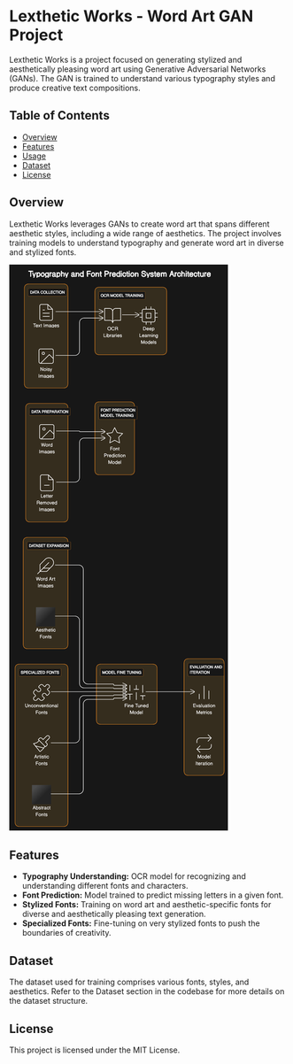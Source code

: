 # Lexthetic Works - Word Art GAN Project

Lexthetic Works is a project focused on generating stylized and aesthetically pleasing word art using Generative Adversarial Networks (GANs). The GAN is trained to understand various typography styles and produce creative text compositions.

## Table of Contents
- [Overview](#overview)
- [Features](#features)
- [Usage](#usage)
- [Dataset](#dataset)
- [License](#license)

## Overview

Lexthetic Works leverages GANs to create word art that spans different aesthetic styles, including a wide range of aesthetics. The project involves training models to understand typography and generate word art in diverse and stylized fonts.

![Procedure Image](procedure.png)

## Features

- **Typography Understanding:** OCR model for recognizing and understanding different fonts and characters.
- **Font Prediction:** Model trained to predict missing letters in a given font.
- **Stylized Fonts:** Training on word art and aesthetic-specific fonts for diverse and aesthetically pleasing text generation.
- **Specialized Fonts:** Fine-tuning on very stylized fonts to push the boundaries of creativity.

## Dataset

The dataset used for training comprises various fonts, styles, and aesthetics. Refer to the Dataset section in the codebase for more details on the dataset structure.

## License

This project is licensed under the MIT License.
